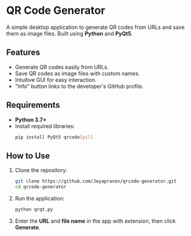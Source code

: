 
# QR Code Generator

A simple desktop application to generate QR codes from URLs and save them as image files. Built using **Python** and **PyQt5**.

## Features
- Generate QR codes easily from URLs.
- Save QR codes as image files with custom names.
- Intuitive GUI for easy interaction.
- "Info" button links to the developer's GitHub profile.

## Requirements
- **Python 3.7+**
- Install required libraries:
  ```bash
  pip install PyQt5 qrcode[pil]
  ```

## How to Use
1. Clone the repository:
   ```bash
   git clone https://github.com/Jeyapranov/qrcode-generator.git
   cd qrcode-generator
   ```
2. Run the application:
   ```bash
   python qrqt.py
   ```
3. Enter the **URL** and **file name** in the app with extension, then click **Generate**.

